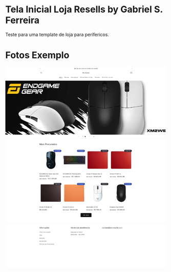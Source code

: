 # Tela Inicial Loja Resells by Gabriel S. Ferreira
Teste para uma template de loja para perifericos.

# Fotos Exemplo

![Foto do Site](images/screenshot.png)